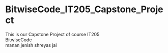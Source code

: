 # BitwiseCode_IT205_Capstone_Project
This is our Capstone Project of course IT205 
<br>
BitwiseCode
<br>
manan 
jenish
shreyas
jal
